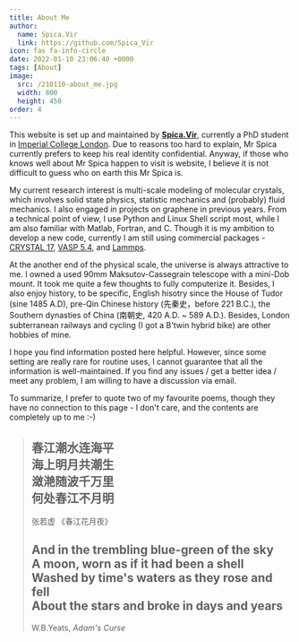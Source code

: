 ```yaml
---
title: About Me
author:
  name: Spica.Vir
  link: https://github.com/Spica_Vir
icon: fas fa-info-circle
date: 2022-01-10 23:06:40 +0000
tags: [About]
image: 
  src: /210110-about_me.jpg
  width: 800
  height: 450
order: 4
---
```


This website is set up and maintained by [**Spica.Vir**](https://github.com/Spica-Vir), currently a PhD student in [Imperial College London](http://www.imperial.ac.uk/). Due to reasons too hard to explain, Mr Spica currently prefers to keep his real identity confidential. Anyway, if those who knows well about Mr Spica happen to visit is website, I believe it is not difficult to guess who on earth this Mr Spica is. 

My current research interest is multi-scale modeling of molecular crystals, which involves solid state physics, statistic mechanics and (probably) fluid mechanics. I also engaged in projects on graphene in previous years. From a technical point of view, I use Python and Linux Shell script most, while I am also familiar with Matlab, Fortran, and C. Though it is my ambition to develop a new code, currently I am still using commercial packages - [CRYSTAL 17](https://www.crystal.unito.it/index.php), [VASP 5.4](https://www.vasp.at/), and [Lammps](https://www.lammps.org/). 

At the another end of the physical scale, the universe is always attractive to me. I owned a used 90mm Maksutov-Cassegrain telescope with a mini-Dob mount. It took me quite a few thoughts to fully computerize it. Besides, I also enjoy history, to be specific, English hisotry since the House of Tudor (sine 1485 A.D), pre-Qin Chinese history (先秦史，before 221 B.C.), the Southern dynasties of China (南朝史, 420 A.D. \~ 589 A.D.). Besides, London subterranean railways and cycling (I got a B'twin hybrid bike) are other hobbies of mine. 

I hope you find information posted here helpful. However, since some setting are really rare for routine uses, I cannot guarantee that all the information is well-maintained. If you find any issues / get a better idea / meet any problem, I am willing to have a discussion via email. 

To summarize, I prefer to quote two of my favourite poems, though they have no connection to this page - I don't care, and the contents are completely up to me :-)

> 春江潮水连海平  
> 海上明月共潮生  
> 潋滟随波千万里  
> 何处春江不月明  
> --------
> 张若虚 《春江花月夜》
> 
> And in the trembling blue-green of the sky  
> A moon, worn as if it had been a shell  
> Washed by time's waters as they rose and fell  
> About the stars and broke in days and years  
> --------
> W.B.Yeats, *Adam's Curse*

